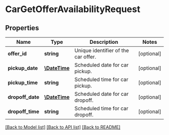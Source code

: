 # CarGetOfferAvailabilityRequest

## Properties
Name | Type | Description | Notes
------------ | ------------- | ------------- | -------------
**offer_id** | **string** | Unique identifier of the car offer. | [optional] 
**pickup_date** | [**\DateTime**](\DateTime.md) | Scheduled date for car pickup. | [optional] 
**pickup_time** | **string** | Scheduled time for car pickup. | [optional] 
**dropoff_date** | [**\DateTime**](\DateTime.md) | Scheduled date for car dropoff. | [optional] 
**dropoff_time** | **string** | Scheduled time for car dropoff. | [optional] 

[[Back to Model list]](../../README.md#documentation-for-models) [[Back to API list]](../../README.md#documentation-for-api-endpoints) [[Back to README]](../../README.md)

